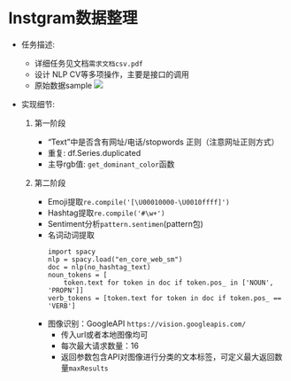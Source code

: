 # Instgram数据整理

- 任务描述: 
    - 详细任务见文档`需求文档csv.pdf`
    - 设计 NLP CV等多项操作，主要是接口的调用
    - 原始数据sample
    ![](https://tva1.sinaimg.cn/large/00831rSTgy1gckgtqj1aoj31ge0u0asd.jpg)


- 实现细节:
    
    1. 第一阶段
        - “Text”中是否含有网址/电话/stopwords 正则（注意网址正则方式）
        - 重复: df.Series.duplicated
        - 主导rgb值: `get_dominant_color`函数
    
    2. 第二阶段
        - Emoji提取`re.compile('[\U00010000-\U0010ffff]')`
        - Hashtag提取`re.compile('#\w+')`
        - Sentiment分析`pattern.sentimen`(pattern包)
        - 名词动词提取
            ```{python}
            import spacy
            nlp = spacy.load("en_core_web_sm")
            doc = nlp(no_hashtag_text)
            noun_tokens = [
                token.text for token in doc if token.pos_ in ['NOUN', 'PROPN']]
            verb_tokens = [token.text for token in doc if token.pos_ == 'VERB']
            ```
        - 图像识别：GoogleAPI `https://vision.googleapis.com/`
            - 传入url或者本地图像均可
            - 每次最大请求数量：16
            - 返回参数包含API对图像进行分类的文本标签，可定义最大返回数量`maxResults`

